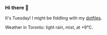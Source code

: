 ### Hi there :wave:

It's Tuesday! I might be fiddling with my [dotfiles](https://github.com/bewuethr/dotfiles).

Weather in Toronto: light rain, mist, at +9°C.
